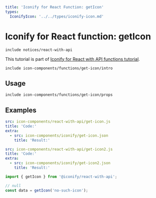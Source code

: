 ```yaml
title: 'Iconify for React Function: getIcon'
types:
  IconifyIcon: '../../types/iconify-icon.md'
```

# Iconify for React function: getIcon

`include notices/react-with-api`

This tutorial is part of [Iconify for React with API functions tutorial](./index.md#functions).

`include icon-components/functions/get-icon/intro`

## Usage

`include icon-components/functions/get-icon/props`

## Examples

```yaml
src: icon-components/react-with-api/get-icon.js
title: 'Code:'
extra:
  - src: icon-components/iconify/get-icon.json
    title: 'Result:'
```

```yaml
src: icon-components/react-with-api/get-icon2.js
title: 'Code:'
extra:
  - src: icon-components/iconify/get-icon2.json
    title: 'Result:'
```

```js
import { getIcon } from '@iconify/react-with-api';

// null
const data = getIcon('no-such-icon');
```
